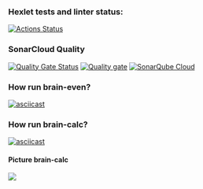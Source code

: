 ### Hexlet tests and linter status:
[![Actions Status](https://github.com/aduster/python-project-49/actions/workflows/hexlet-check.yml/badge.svg)](https://github.com/aduster/python-project-49/actions)

### SonarCloud Quality 
[![Quality Gate Status](https://sonarcloud.io/api/project_badges/measure?project=aduster_python-project-49&metric=alert_status)](https://sonarcloud.io/summary/new_code?id=aduster_python-project-49)
[![Quality gate](https://sonarcloud.io/api/project_badges/quality_gate?project=aduster_python-project-49)](https://sonarcloud.io/summary/new_code?id=aduster_python-project-49)
[![SonarQube Cloud](https://sonarcloud.io/images/project_badges/sonarcloud-light.svg)](https://sonarcloud.io/summary/new_code?id=aduster_python-project-49)

### How run brain-even? 
[![asciicast](https://asciinema.org/a/724172.svg)](https://asciinema.org/a/724172)

### How run brain-calc?
[![asciicast](https://asciinema.org/a/724517.svg)](https://asciinema.org/a/724517)

#### Picture brain-calc
<a href="https://asciinema.org/a/724517" target="_blank"><img src="https://asciinema.org/a/724517.svg" /></a>